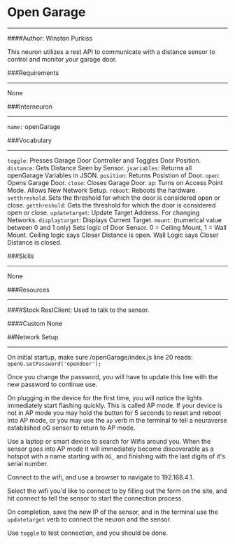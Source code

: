 [meta]: # (
	name: openGarage
	description: neuron designed to talk to the standard openGarage Sensor.
)

# Open Garage
___
####Author: Winston Purkiss

This neuron utilizes a rest API to communicate with a distance sensor to control and monitor your garage door.

###Requirements
___
None

###Interneuron
___
`name:` openGarage

###Vocabulary
___
`toggle`: Presses Garage Door Controller and Toggles Door Position.
`distance`: Gets Distance Seen by Sensor.
`jvariables`: Returns all openGarage Variables in JSON.
`position`: Returns Posistion of Door.
`open`: Opens Garage Door.
`close`: Closes Garage Door.
`ap`: Turns on Access Point Mode. Allows New Network Setup.
`reboot`: Reboots the hardware.
`setthreshold`: Sets the threshold for which the door is considered open or close.
`getthreshold`: Gets the threshold for which the door is considered open or close.
`updatetarget`: Update Target Address. For changing Networks.
`displaytarget`: Displays Current Target.
`mount`: (numerical value between 0 and 1 only) Sets logic of Door Sensor. 0 = Ceiling Mount, 1 = Wall Mount. Ceiling logic says Closer Distance is open. Wall Logic says Closer Distance is closed.

###Skills
___
None

###Resources
___
####Stock
RestClient: Used to talk to the sensor.

####Custom
None


##Network Setup
___

On initial startup, make sure /openGarage/index.js line 20 reads: 
`openG.setPassword('opendoor');`

Once you change the password, you will have to update this line with the new password to continue use.

On plugging in the device for the first time, you will notice the lights immediately start flashing quickly. This is called AP mode. If your device is not in AP mode you may hold the button for 5 seconds to reset and reboot into AP mode, or you may use the `ap` verb in the terminal to tell a neuraverse established oG sensor to return to AP mode. 

Use a laptop or smart device to search for Wifis around you. When the sensor goes into AP mode it will immediately become discoverable as a hotspot with a name starting with `OG_` and finishing with the last digits of it's serial number. 

Connect to the wifi, and use a browser to navigate to 192.168.4.1.

Select the wifi you'd like to connect to by filling out the form on the site, and hit connect to tell the sensor to start the connection process. 

On completion, save the new IP of the sensor, and in the terminal use the `updatetarget` verb to connect the neuron and the sensor. 

Use `toggle` to test connection, and you should be done.
